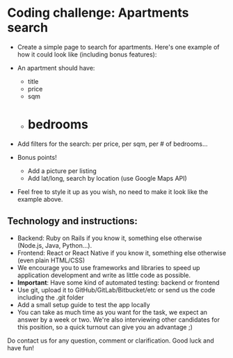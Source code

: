 # Coding challenge: Apartments search
* Create a simple page to search for apartments. Here's one example of how it could look like (including bonus features):


* An apartment should have:
  - title
  - price
  - sqm
  - # bedrooms
* Add filters for the search: per price, per sqm, per # of bedrooms… 
* Bonus points!
  * Add a picture per listing
  * Add lat/long, search by location (use Google Maps API)
* Feel free to style it up as you wish, no need to make it look like the example above.

## Technology and instructions:
* Backend: Ruby on Rails if you know it, something else otherwise (Node.js, Java, Python…). 
* Frontend: React or React Native if you know it, something else otherwise (even plain HTML/CSS) 
* We encourage you to use frameworks and libraries to speed up application development and write as little code as possible.
* **Important**: Have some kind of automated testing: backend or frontend
* Use git, upload it to GitHub/GitLab/Bitbucket/etc or send us the code including the .git folder
* Add a small setup guide to test the app locally
* You can take as much time as you want for the task, we expect an answer by a week or two. We're also interviewing other candidates for this position, so a quick turnout can give you an advantage ;)

Do contact us for any question, comment or clarification. Good luck and have fun!
